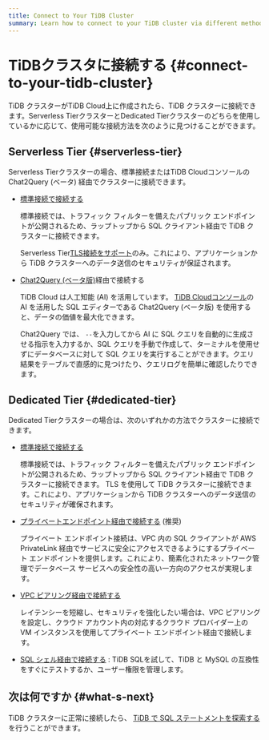 ```yaml
---
title: Connect to Your TiDB Cluster
summary: Learn how to connect to your TiDB cluster via different methods.
---
```


# TiDBクラスタに接続する {#connect-to-your-tidb-cluster}

TiDB クラスターがTiDB Cloud上に作成されたら、TiDB クラスターに接続できます。Serverless TierクラスターとDedicated Tierクラスターのどちらを使用しているかに応じて、使用可能な接続方法を次のように見つけることができます。

## Serverless Tier {#serverless-tier}

Serverless Tierクラスターの場合、標準接続またはTiDB Cloudコンソールの Chat2Query (ベータ) 経由でクラスターに接続できます。

-   [標準接続で接続する](/tidb-cloud/connect-via-standard-connection.md#serverless-tier)

    標準接続では、トラフィック フィルターを備えたパブリック エンドポイントが公開されるため、ラップトップから SQL クライアント経由で TiDB クラスターに接続できます。

    Serverless Tier[TLS接続をサポート](/tidb-cloud/secure-connections-to-serverless-tier-clusters.md)のみ。これにより、アプリケーションから TiDB クラスターへのデータ送信のセキュリティが保証されます。

-   [Chat2Query (ベータ版)](/tidb-cloud/explore-data-with-chat2query.md)経由で接続する

    TiDB Cloud は人工知能 (AI) を活用しています。 [TiDB Cloudコンソール](https://tidbcloud.com/)の AI を活用した SQL エディターである Chat2Query (ベータ版) を使用すると、データの価値を最大化できます。

    Chat2Query では、 `--`を入力してから AI に SQL クエリを自動的に生成させる指示を入力するか、SQL クエリを手動で作成して、ターミナルを使用せずにデータベースに対して SQL クエリを実行することができます。クエリ結果をテーブルで直感的に見つけたり、クエリログを簡単に確認したりできます。

## Dedicated Tier {#dedicated-tier}

Dedicated Tierクラスターの場合は、次のいずれかの方法でクラスターに接続できます。

-   [標準接続で接続する](/tidb-cloud/connect-via-standard-connection.md#dedicated-tier)

    標準接続では、トラフィック フィルターを備えたパブリック エンドポイントが公開されるため、ラップトップから SQL クライアント経由で TiDB クラスターに接続できます。 TLS を使用して TiDB クラスターに接続できます。これにより、アプリケーションから TiDB クラスターへのデータ送信のセキュリティが確保されます。

-   [プライベートエンドポイント経由で接続する](/tidb-cloud/set-up-private-endpoint-connections.md) (推奨)

    プライベート エンドポイント接続は、VPC 内の SQL クライアントが AWS PrivateLink 経由でサービスに安全にアクセスできるようにするプライベート エンドポイントを提供します。これにより、簡素化されたネットワーク管理でデータベース サービスへの安全性の高い一方向のアクセスが実現します。

-   [VPC ピアリング経由で接続する](/tidb-cloud/set-up-vpc-peering-connections.md)

    レイテンシーを短縮し、セキュリティを強化したい場合は、VPC ピアリングを設定し、クラウド アカウント内の対応するクラウド プロバイダー上の VM インスタンスを使用してプライベート エンドポイント経由で接続します。

-   [SQL シェル経由で接続する](/tidb-cloud/connect-via-sql-shell.md) : TiDB SQLを試して、TiDB と MySQL の互換性をすぐにテストするか、ユーザー権限を管理します。

## 次は何ですか {#what-s-next}

TiDB クラスターに正常に接続したら、 [TiDB で SQL ステートメントを探索する](/basic-sql-operations.md)を行うことができます。
